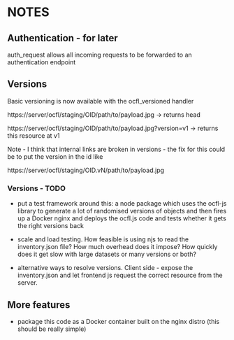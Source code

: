 # NOTES

## Authentication - for later

auth_request allows all incoming requests to be forwarded to an authentication endpoint



## Versions

Basic versioning is now available with the ocfl_versioned handler

https://server/ocfl/staging/OID/path/to/payload.jpg -> returns head

https://server/ocfl/staging/OID/path/to/payload.jpg?version=v1 -> returns this resource at v1

Note - I think that internal links are broken in versions - the fix for this could be to put the version in the id like

https://server/ocfl/staging/OID.vN/path/to/payload.jpg

### Versions - TODO

* put a test framework around this: a node package which uses the ocfl-js library to generate a lot of randomised versions of objects and then fires up a Docker nginx and deploys the ocfl.js code and tests whether it gets the right versions back

* scale and load testing. How feasible is using njs to read the inventory.json file? How much overhead does it impose? How quickly does it get slow with large datasets or many versions or both?

* alternative ways to resolve versions. Client side - expose the inventory.json and let frontend js request the correct resource from the server.

## More features

* package this code as a Docker container built on the nginx distro (this should be really simple)